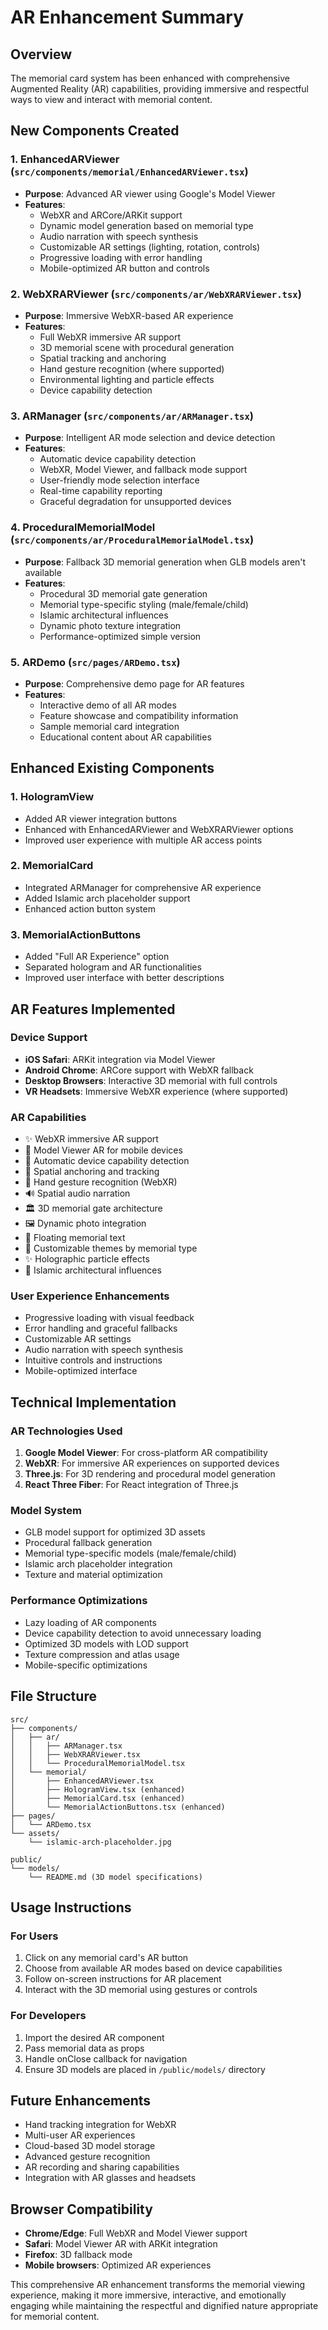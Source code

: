 # AR Enhancement Summary

## Overview
The memorial card system has been enhanced with comprehensive Augmented Reality (AR) capabilities, providing immersive and respectful ways to view and interact with memorial content.

## New Components Created

### 1. EnhancedARViewer (`src/components/memorial/EnhancedARViewer.tsx`)
- **Purpose**: Advanced AR viewer using Google's Model Viewer
- **Features**:
  - WebXR and ARCore/ARKit support
  - Dynamic model generation based on memorial type
  - Audio narration with speech synthesis
  - Customizable AR settings (lighting, rotation, controls)
  - Progressive loading with error handling
  - Mobile-optimized AR button and controls

### 2. WebXRARViewer (`src/components/ar/WebXRARViewer.tsx`)
- **Purpose**: Immersive WebXR-based AR experience
- **Features**:
  - Full WebXR immersive AR support
  - 3D memorial scene with procedural generation
  - Spatial tracking and anchoring
  - Hand gesture recognition (where supported)
  - Environmental lighting and particle effects
  - Device capability detection

### 3. ARManager (`src/components/ar/ARManager.tsx`)
- **Purpose**: Intelligent AR mode selection and device detection
- **Features**:
  - Automatic device capability detection
  - WebXR, Model Viewer, and fallback mode support
  - User-friendly mode selection interface
  - Real-time capability reporting
  - Graceful degradation for unsupported devices

### 4. ProceduralMemorialModel (`src/components/ar/ProceduralMemorialModel.tsx`)
- **Purpose**: Fallback 3D memorial generation when GLB models aren't available
- **Features**:
  - Procedural 3D memorial gate generation
  - Memorial type-specific styling (male/female/child)
  - Islamic architectural influences
  - Dynamic photo texture integration
  - Performance-optimized simple version

### 5. ARDemo (`src/pages/ARDemo.tsx`)
- **Purpose**: Comprehensive demo page for AR features
- **Features**:
  - Interactive demo of all AR modes
  - Feature showcase and compatibility information
  - Sample memorial card integration
  - Educational content about AR capabilities

## Enhanced Existing Components

### 1. HologramView
- Added AR viewer integration buttons
- Enhanced with EnhancedARViewer and WebXRARViewer options
- Improved user experience with multiple AR access points

### 2. MemorialCard
- Integrated ARManager for comprehensive AR experience
- Added Islamic arch placeholder support
- Enhanced action button system

### 3. MemorialActionButtons
- Added "Full AR Experience" option
- Separated hologram and AR functionalities
- Improved user interface with better descriptions

## AR Features Implemented

### Device Support
- **iOS Safari**: ARKit integration via Model Viewer
- **Android Chrome**: ARCore support with WebXR fallback
- **Desktop Browsers**: Interactive 3D memorial with full controls
- **VR Headsets**: Immersive WebXR experience (where supported)

### AR Capabilities
- ✨ WebXR immersive AR support
- 📱 Model Viewer AR for mobile devices
- 🎯 Automatic device capability detection
- 🌟 Spatial anchoring and tracking
- 👋 Hand gesture recognition (WebXR)
- 🔊 Spatial audio narration
- 🏛️ 3D memorial gate architecture
- 🖼️ Dynamic photo integration
- 📝 Floating memorial text
- 🎨 Customizable themes by memorial type
- ✨ Holographic particle effects
- 🌙 Islamic architectural influences

### User Experience Enhancements
- Progressive loading with visual feedback
- Error handling and graceful fallbacks
- Customizable AR settings
- Audio narration with speech synthesis
- Intuitive controls and instructions
- Mobile-optimized interface

## Technical Implementation

### AR Technologies Used
1. **Google Model Viewer**: For cross-platform AR compatibility
2. **WebXR**: For immersive AR experiences on supported devices
3. **Three.js**: For 3D rendering and procedural model generation
4. **React Three Fiber**: For React integration of Three.js

### Model System
- GLB model support for optimized 3D assets
- Procedural fallback generation
- Memorial type-specific models (male/female/child)
- Islamic arch placeholder integration
- Texture and material optimization

### Performance Optimizations
- Lazy loading of AR components
- Device capability detection to avoid unnecessary loading
- Optimized 3D models with LOD support
- Texture compression and atlas usage
- Mobile-specific optimizations

## File Structure
```
src/
├── components/
│   ├── ar/
│   │   ├── ARManager.tsx
│   │   ├── WebXRARViewer.tsx
│   │   └── ProceduralMemorialModel.tsx
│   └── memorial/
│       ├── EnhancedARViewer.tsx
│       ├── HologramView.tsx (enhanced)
│       ├── MemorialCard.tsx (enhanced)
│       └── MemorialActionButtons.tsx (enhanced)
├── pages/
│   └── ARDemo.tsx
└── assets/
    └── islamic-arch-placeholder.jpg

public/
└── models/
    └── README.md (3D model specifications)
```

## Usage Instructions

### For Users
1. Click on any memorial card's AR button
2. Choose from available AR modes based on device capabilities
3. Follow on-screen instructions for AR placement
4. Interact with the 3D memorial using gestures or controls

### For Developers
1. Import the desired AR component
2. Pass memorial data as props
3. Handle onClose callback for navigation
4. Ensure 3D models are placed in `/public/models/` directory

## Future Enhancements
- Hand tracking integration for WebXR
- Multi-user AR experiences
- Cloud-based 3D model storage
- Advanced gesture recognition
- AR recording and sharing capabilities
- Integration with AR glasses and headsets

## Browser Compatibility
- **Chrome/Edge**: Full WebXR and Model Viewer support
- **Safari**: Model Viewer AR with ARKit integration
- **Firefox**: 3D fallback mode
- **Mobile browsers**: Optimized AR experiences

This comprehensive AR enhancement transforms the memorial viewing experience, making it more immersive, interactive, and emotionally engaging while maintaining the respectful and dignified nature appropriate for memorial content.
